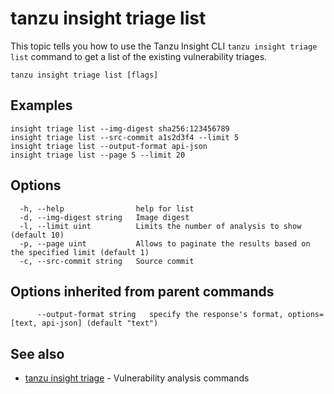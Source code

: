 # tanzu insight triage list

This topic tells you how to use the Tanzu Insight CLI
`tanzu insight triage list` command to get a list of the existing vulnerability triages.

```console
tanzu insight triage list [flags]
```

## <a id='examples'></a>Examples

```console
insight triage list --img-digest sha256:123456789
insight triage list --src-commit a1s2d3f4 --limit 5
insight triage list --output-format api-json
insight triage list --page 5 --limit 20
```

## <a id='options'></a>Options

```console
  -h, --help                help for list
  -d, --img-digest string   Image digest
  -l, --limit uint          Limits the number of analysis to show (default 10)
  -p, --page uint           Allows to paginate the results based on the specified limit (default 1)
  -c, --src-commit string   Source commit
```

## <a id='options'></a>Options inherited from parent commands

```console
      --output-format string   specify the response's format, options=[text, api-json] (default "text")
```

## <a id='see-also'></a>See also

* [tanzu insight triage](tanzu_insight_triage.hbs.md)	 - Vulnerability analysis commands
